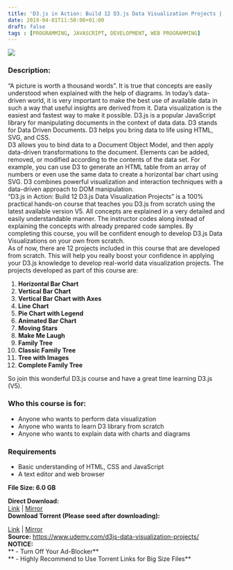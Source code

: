 ```yaml
---
title: 'D3.js in Action: Build 12 D3.js Data Visualization Projects | [129.99$ Course For Free]'
date: 2019-04-01T11:50:00+01:00
draft: false
tags : [PROGRAMMING, JAVASCRIPT, DEVELOPMENT, WEB PROGRAMMING]
---
```


[![](https://4.bp.blogspot.com/-Bf2-UsZwBTc/XKHsL5dteUI/AAAAAAAABSQ/JtxyIoz29Po04SeTwJavbOtfqDrEbHW1wCLcBGAs/s640/D3.js-in-Action-Build-12-D3.js-Data-Visualization-Projects.jpg)](https://4.bp.blogspot.com/-Bf2-UsZwBTc/XKHsL5dteUI/AAAAAAAABSQ/JtxyIoz29Po04SeTwJavbOtfqDrEbHW1wCLcBGAs/s1600/D3.js-in-Action-Build-12-D3.js-Data-Visualization-Projects.jpg)

### Description:

“A picture is worth a thousand words”. It is true that concepts are easily understood when explained with the help of diagrams. In today’s data-driven world, it is very important to make the best use of available data in such a way that useful insights are derived from it. Data visualization is the easiest and fastest way to make it possible. D3.js is a popular JavaScript library for manipulating documents in the context of data data. D3 stands for Data Driven Documents. D3 helps you bring data to life using HTML, SVG, and CSS.  
D3 allows you to bind data to a Document Object Model, and then apply data-driven transformations to the document. Elements can be added, removed, or modified according to the contents of the data set. For example, you can use D3 to generate an HTML table from an array of numbers or even use the same data to create a horizontal bar chart using SVG. D3 combines powerful visualization and interaction techniques with a data-driven approach to DOM manipulation.  
“D3.js in Action: Build 12 D3.js Data Visualization Projects” is a 100% practical hands-on course that teaches you D3.js from scratch using the latest available version V5. All concepts are explained in a very detailed and easily understandable manner. The instructor codes along instead of explaining the concepts with already prepared code samples. By completing this course, you will be confident enough to develop D3.js Data Visualizations on your own from scratch.  
As of now, there are 12 projects included in this course that are developed from scratch. This will help you really boost your confidence in applying your D3.js knowledge to develop real-world data visualization projects. The projects developed as part of this course are:  

1.  **Horizontal Bar Chart**
2.  **Vertical Bar Chart**
3.  **Vertical Bar Chart with Axes**
4.  **Line Chart**
5.  **Pie Chart with Legend**
6.  **Animated Bar Chart**
7.  **Moving Stars**
8.  **Make Me Laugh**
9.  **Family Tree**
10.  **Classic Family Tree**
11.  **Tree with Images**
12.  **Complete Family Tree**

So join this wonderful D3.js course and have a great time learning D3.js (V5).  

### Who this course is for:

*   Anyone who wants to perform data visualization
*   Anyone who wants to learn D3 library from scratch
*   Anyone who wants to explain data with charts and diagrams

### Requirements

*   Basic understanding of HTML, CSS and JavaScript
*   A text editor and web browser

**File Size: 6.0 GB**

**Direct Download:**  
[Link](https://oko.sh/D3jsinActionlink1) | [Mirror](https://oko.sh/D3jsinActionlink2)  
**Download Torrent (Please seed after downloading):**  

[Link](https://oko.sh/D3jsinActiontorrent1) | [Mirror](https://oko.sh/D3jsinActiontorrent2)  
**Source:** https://www.udemy.com/d3js-data-visualization-projects/  
**NOTICE:**  
** - Turn Off Your Ad-Blocker**  
** - Highly Recommend to Use Torrent Links for Big Size Files**
